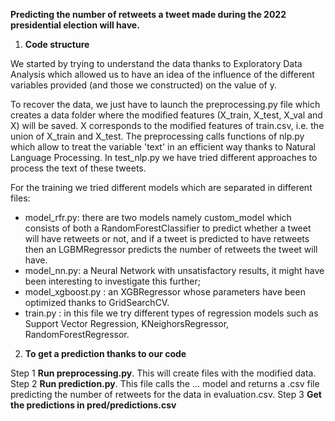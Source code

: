 **Predicting the number of retweets a tweet made during the 2022 presidential election will have.**

1. **Code structure**

We started by trying to understand the data thanks to Exploratory Data Analysis which allowed us to have an idea of the influence of the different variables provided (and those we constructed) on the value of y.

To recover the data, we just have to launch the preprocessing.py file which creates a data folder where the modified features (X_train, X_test, X_val and X) will be saved. X corresponds to the modified features of train.csv, i.e. the union of X_train and X_test. The preprocessing calls functions of nlp.py which allow to treat the variable 'text' in an efficient way thanks to Natural Language Processing. In test_nlp.py we have tried different approaches to process the text of these tweets.

For the training we tried different models which are separated in different files: 
- model_rfr.py: there are two models namely custom_model which consists of both a RandomForestClassifier to predict whether a tweet will have retweets or not, and if a tweet is predicted to have retweets then an LGBMRegressor predicts the number of retweets the tweet will have. 
- model_nn.py: a Neural Network with unsatisfactory results, it might have been interesting to investigate this further; 
- model_xgboost.py : an XGBRegressor whose parameters have been optimized thanks to GridSearchCV.
- train.py : in this file we try different types of regression models such as Support Vector Regression, KNeighorsRegressor, RandomForestRegressor.

2. **To get a prediction thanks to our code**

Step 1 **Run preprocessing.py**. This will create files with the modified data.
Step 2 **Run prediction.py**. This file calls the ... model and returns a .csv file predicting the number of retweets for the data in evaluation.csv.
Step 3 **Get the predictions in pred/predictions.csv**
